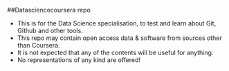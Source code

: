 ##Datasciencecoursera repo

* This is for the Data Science specialisation, to test and learn about Git, Github and other tools. 
* This repo may contain open access data & software from sources other than Coursera. 
* It is not expected that any of the contents will be useful for anything. 
* No representations of any kind are offered! 
